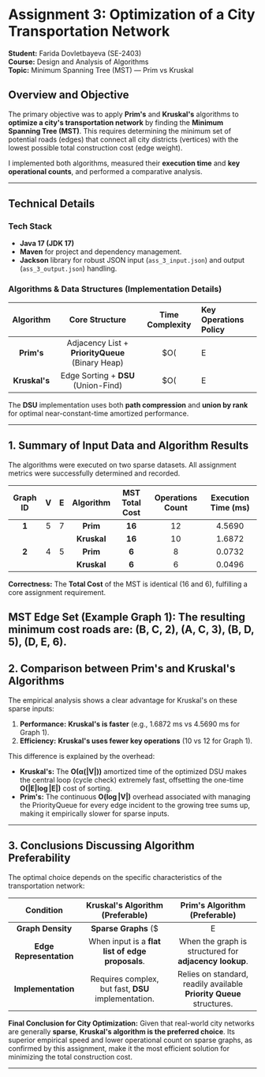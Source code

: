 # Assignment 3: Optimization of a City Transportation Network 

**Student:** Farida Dovletbayeva (SE-2403)  
**Course:** Design and Analysis of Algorithms  
**Topic:** Minimum Spanning Tree (MST) — Prim vs Kruskal

## Overview and Objective

The primary objective was to apply **Prim's** and **Kruskal's** algorithms to **optimize a city's transportation network** by finding the **Minimum Spanning Tree (MST)**. This requires determining the minimum set of potential roads (edges) that connect all city districts (vertices) with the lowest possible total construction cost (edge weight).

I implemented both algorithms, measured their **execution time** and **key operational counts**, and performed a comparative analysis.

---

## Technical Details

### Tech Stack
* **Java 17 (JDK 17)**
* **Maven** for project and dependency management.
* **Jackson** library for robust JSON input (`ass_3_input.json`) and output (`ass_3_output.json`) handling.

### Algorithms & Data Structures (Implementation Details)
| Algorithm | Core Structure | Time Complexity | Key Operations Policy |
| :-------: | :------------: | :-------------: | :-------------------- |
| **Prim's** | Adjacency List + **PriorityQueue** (Binary Heap) | $O(|E| \log |V|)$ | Count heap `offer`/`poll` and frontier expansions. |
| **Kruskal's** | Edge Sorting + **DSU** (Union-Find) | $O(|E| \log |E|) \approx O(|E| \log |V|)$ | Count two `find()` calls per processed edge for cycle checks. |

The **DSU** implementation uses both **path compression** and **union by rank** for optimal near-constant-time amortized performance.

---

## 1. Summary of Input Data and Algorithm Results

The algorithms were executed on two sparse datasets. All assignment metrics were successfully determined and recorded.

| Graph ID | V   | E   | Algorithm | MST Total Cost | Operations Count | Execution Time (ms) |
| :------: | :-: | :-: | :-------: | :------------: | :--------------: | :-----------------: |
| **1** | 5 | 7 | **Prim** | **16** | 12 | 4.5690 |
| | | | **Kruskal** | **16** | 10 | 1.6872 |
| **2** | 4 | 5 | **Prim** | **6** | 8 | 0.0732 |
| | | | **Kruskal** | **6** | 6 | 0.0496 |


**Correctness:** The **Total Cost** of the MST is identical (16 and 6), fulfilling a core assignment requirement.

**MST Edge Set (Example Graph 1):** The resulting minimum cost roads are: (B, C, 2), (A, C, 3), (B, D, 5), (D, E, 6).
---

## 2. Comparison between Prim's and Kruskal's Algorithms

The empirical analysis shows a clear advantage for Kruskal's on these sparse inputs:

1.  **Performance:** **Kruskal's is faster** (e.g., $1.6872$ ms vs $4.5690$ ms for Graph 1).
2.  **Efficiency:** **Kruskal's uses fewer key operations** (10 vs 12 for Graph 1).

This difference is explained by the overhead:
* **Kruskal's:** The $\mathbf{O(\alpha(|V|))}$ amortized time of the optimized DSU makes the central loop (cycle check) extremely fast, offsetting the one-time $\mathbf{O(|E| \log |E|)}$ cost of sorting.
* **Prim's:** The continuous $\mathbf{O(\log |V|)}$ overhead associated with managing the PriorityQueue for every edge incident to the growing tree sums up, making it empirically slower for sparse inputs.

---

## 3. Conclusions Discussing Algorithm Preferability

The optimal choice depends on the specific characteristics of the transportation network:

| Condition | Kruskal's Algorithm (Preferable) | Prim's Algorithm (Preferable) |
| :-------: | :------------------------------: | :---------------------------: |
| **Graph Density** | **Sparse Graphs** ($|E| \approx |V|$), typical for city roads. | **Dense Graphs** ($|E| \approx |V|^2$). |
| **Edge Representation** | When input is a **flat list of edge proposals**. | When the graph is structured for **adjacency lookup**. |
| **Implementation** | Requires complex, but fast, **DSU** implementation. | Relies on standard, readily available **Priority Queue** structures. |

**Final Conclusion for City Optimization:** Given that real-world city networks are generally **sparse**, **Kruskal's algorithm is the preferred choice**. Its superior empirical speed and lower operational count on sparse graphs, as confirmed by this assignment, make it the most efficient solution for minimizing the total construction cost.

---


